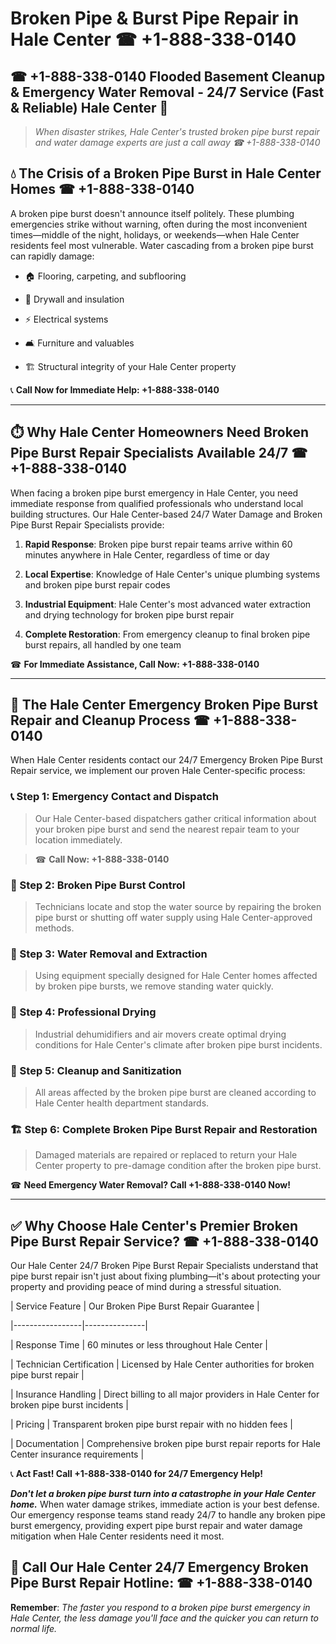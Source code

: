 # Broken Pipe & Burst Pipe Repair in Hale Center ☎ +1-888-338-0140  
## ☎ +1-888-338-0140 Flooded Basement Cleanup & Emergency Water Removal - 24/7 Service (Fast & Reliable) Hale Center 🚨  

> *When disaster strikes, Hale Center's trusted broken pipe burst repair and water damage experts are just a call away ☎ +1-888-338-0140*  

## 💧 The Crisis of a Broken Pipe Burst in Hale Center Homes ☎ +1-888-338-0140  

A broken pipe burst doesn't announce itself politely. These plumbing emergencies strike without warning, often during the most inconvenient times—middle of the night, holidays, or weekends—when Hale Center residents feel most vulnerable. Water cascading from a broken pipe burst can rapidly damage:  

* 🏠 Flooring, carpeting, and subflooring  
* 🧱 Drywall and insulation  
* ⚡ Electrical systems  
* 🛋️ Furniture and valuables  
* 🏗️ Structural integrity of your Hale Center property  

📞 **Call Now for Immediate Help: +1-888-338-0140**  

---  

## ⏱️ Why Hale Center Homeowners Need Broken Pipe Burst Repair Specialists Available 24/7 ☎ +1-888-338-0140  

When facing a broken pipe burst emergency in Hale Center, you need immediate response from qualified professionals who understand local building structures. Our Hale Center-based 24/7 Water Damage and Broken Pipe Burst Repair Specialists provide:  

1. **Rapid Response**: Broken pipe burst repair teams arrive within 60 minutes anywhere in Hale Center, regardless of time or day  
2. **Local Expertise**: Knowledge of Hale Center's unique plumbing systems and broken pipe burst repair codes  
3. **Industrial Equipment**: Hale Center's most advanced water extraction and drying technology for broken pipe burst repair  
4. **Complete Restoration**: From emergency cleanup to final broken pipe burst repairs, all handled by one team  

☎ **For Immediate Assistance, Call Now: +1-888-338-0140**  

---  

## 🔧 The Hale Center Emergency Broken Pipe Burst Repair and Cleanup Process ☎ +1-888-338-0140  

When Hale Center residents contact our 24/7 Emergency Broken Pipe Burst Repair service, we implement our proven Hale Center-specific process:  

### 📞 Step 1: Emergency Contact and Dispatch  
> Our Hale Center-based dispatchers gather critical information about your broken pipe burst and send the nearest repair team to your location immediately.  
> ☎ **Call Now: +1-888-338-0140**  

### 🚿 Step 2: Broken Pipe Burst Control  
> Technicians locate and stop the water source by repairing the broken pipe burst or shutting off water supply using Hale Center-approved methods.  

### 🌊 Step 3: Water Removal and Extraction  
> Using equipment specially designed for Hale Center homes affected by broken pipe bursts, we remove standing water quickly.  

### 💨 Step 4: Professional Drying  
> Industrial dehumidifiers and air movers create optimal drying conditions for Hale Center's climate after broken pipe burst incidents.  

### 🧼 Step 5: Cleanup and Sanitization  
> All areas affected by the broken pipe burst are cleaned according to Hale Center health department standards.  

### 🏗️ Step 6: Complete Broken Pipe Burst Repair and Restoration  
> Damaged materials are repaired or replaced to return your Hale Center property to pre-damage condition after the broken pipe burst.  

☎ **Need Emergency Water Removal? Call +1-888-338-0140 Now!**  

---  

## ✅ Why Choose Hale Center's Premier Broken Pipe Burst Repair Service? ☎ +1-888-338-0140  

Our Hale Center 24/7 Broken Pipe Burst Repair Specialists understand that pipe burst repair isn't just about fixing plumbing—it's about protecting your property and providing peace of mind during a stressful situation.  

| Service Feature | Our Broken Pipe Burst Repair Guarantee |  
|-----------------|---------------|  
| Response Time | 60 minutes or less throughout Hale Center |  
| Technician Certification | Licensed by Hale Center authorities for broken pipe burst repair |  
| Insurance Handling | Direct billing to all major providers in Hale Center for broken pipe burst incidents |  
| Pricing | Transparent broken pipe burst repair with no hidden fees |  
| Documentation | Comprehensive broken pipe burst repair reports for Hale Center insurance requirements |  

📞 **Act Fast! Call +1-888-338-0140 for 24/7 Emergency Help!**  

***Don't let a broken pipe burst turn into a catastrophe in your Hale Center home.*** When water damage strikes, immediate action is your best defense. Our emergency response teams stand ready 24/7 to handle any broken pipe burst emergency, providing expert pipe burst repair and water damage mitigation when Hale Center residents need it most.  

## 📱 Call Our Hale Center 24/7 Emergency Broken Pipe Burst Repair Hotline: ☎ +1-888-338-0140  

**Remember**: *The faster you respond to a broken pipe burst emergency in Hale Center, the less damage you'll face and the quicker you can return to normal life.*